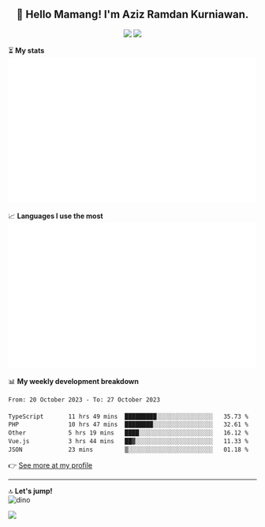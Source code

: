 <h2 align="center">👋 Hello Mamang! I'm Aziz Ramdan Kurniawan.</h2>  
<p align="center">
  <img src="https://komarev.com/ghpvc/?username=azizramdan">
  <img src="https://wakatime.com/badge/user/90056fa0-4c31-4eca-954e-2a3ac05896f9.svg">
</p>
    
⏳ **My stats**  
![](https://raw.githubusercontent.com/azizramdan/github-stats/master/generated/overview.svg#gh-dark-mode-only)

📈 **Languages I use the most**  
![](https://raw.githubusercontent.com/azizramdan/github-stats/master/generated/languages.svg#gh-dark-mode-only)

📊 **My weekly development breakdown**
<!--START_SECTION:waka-->

```txt
From: 20 October 2023 - To: 27 October 2023

TypeScript       11 hrs 49 mins  █████████░░░░░░░░░░░░░░░░   35.73 %
PHP              10 hrs 47 mins  ████████░░░░░░░░░░░░░░░░░   32.61 %
Other            5 hrs 19 mins   ████░░░░░░░░░░░░░░░░░░░░░   16.12 %
Vue.js           3 hrs 44 mins   ██▓░░░░░░░░░░░░░░░░░░░░░░   11.33 %
JSON             23 mins         ▒░░░░░░░░░░░░░░░░░░░░░░░░   01.18 %
```

<!--END_SECTION:waka-->
👉 [See more at my profile](https://wakatime.com/@azizramdan)
***
🔝 **Let's jump!**  
![dino](https://raw.githubusercontent.com/azizramdan/azizramdan/master/dino.gif)  

![](https://hit.yhype.me/github/profile?user_id=27954794)
